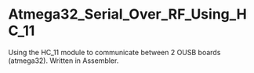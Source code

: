 # Atmega32_Serial_Over_RF_Using_HC_11
Using the HC_11 module to communicate between 2 OUSB boards (atmega32). Written in Assembler.
